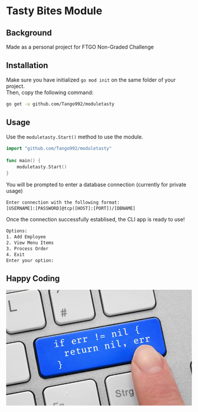 # Tasty Bites Module

## Background

Made as a personal project for FTGO Non-Graded Challenge

## Installation

Make sure you have initialized `go mod init` on the same folder of your project.\
Then, copy the following command:

```bash
go get -u github.com/Tango992/moduletasty
```

## Usage

Use the `moduletasty.Start()` method to use the module.

```go
import "github.com/Tango992/moduletasty"

func main() {
	moduletasty.Start()
}
```

You will be prompted to enter a database connection (currently for private usage)

```console
Enter connection with the following format:
[USERNAME]:[PASSWORD]@tcp([HOST]:[PORT])/[DBNAME]
```

Once the connection successfully establised, the CLI app is ready to use!

```console
Options:
1. Add Employee
2. View Menu Items
3. Process Order
4. Exit
Enter your option: 
```

## Happy Coding

![err nil](easteregg.jpg)